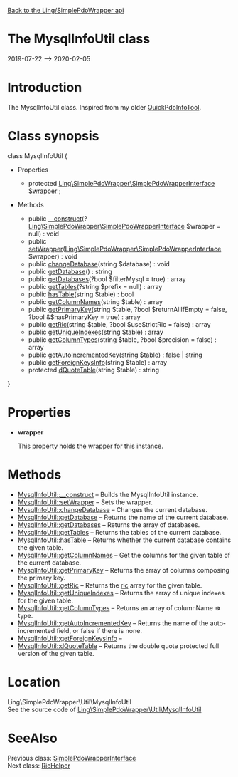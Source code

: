 [Back to the Ling/SimplePdoWrapper api](https://github.com/lingtalfi/SimplePdoWrapper/blob/master/doc/api/Ling/SimplePdoWrapper.md)



The MysqlInfoUtil class
================
2019-07-22 --> 2020-02-05






Introduction
============

The MysqlInfoUtil class.
Inspired from my older [QuickPdoInfoTool](https://github.com/lingtalfi/QuickPdo/blob/master/QuickPdoInfoTool.php).



Class synopsis
==============


class <span class="pl-k">MysqlInfoUtil</span>  {

- Properties
    - protected [Ling\SimplePdoWrapper\SimplePdoWrapperInterface](https://github.com/lingtalfi/SimplePdoWrapper/blob/master/doc/api/Ling/SimplePdoWrapper/SimplePdoWrapperInterface.md) [$wrapper](#property-wrapper) ;

- Methods
    - public [__construct](https://github.com/lingtalfi/SimplePdoWrapper/blob/master/doc/api/Ling/SimplePdoWrapper/Util/MysqlInfoUtil/__construct.md)(?[Ling\SimplePdoWrapper\SimplePdoWrapperInterface](https://github.com/lingtalfi/SimplePdoWrapper/blob/master/doc/api/Ling/SimplePdoWrapper/SimplePdoWrapperInterface.md) $wrapper = null) : void
    - public [setWrapper](https://github.com/lingtalfi/SimplePdoWrapper/blob/master/doc/api/Ling/SimplePdoWrapper/Util/MysqlInfoUtil/setWrapper.md)([Ling\SimplePdoWrapper\SimplePdoWrapperInterface](https://github.com/lingtalfi/SimplePdoWrapper/blob/master/doc/api/Ling/SimplePdoWrapper/SimplePdoWrapperInterface.md) $wrapper) : void
    - public [changeDatabase](https://github.com/lingtalfi/SimplePdoWrapper/blob/master/doc/api/Ling/SimplePdoWrapper/Util/MysqlInfoUtil/changeDatabase.md)(string $database) : void
    - public [getDatabase](https://github.com/lingtalfi/SimplePdoWrapper/blob/master/doc/api/Ling/SimplePdoWrapper/Util/MysqlInfoUtil/getDatabase.md)() : string
    - public [getDatabases](https://github.com/lingtalfi/SimplePdoWrapper/blob/master/doc/api/Ling/SimplePdoWrapper/Util/MysqlInfoUtil/getDatabases.md)(?bool $filterMysql = true) : array
    - public [getTables](https://github.com/lingtalfi/SimplePdoWrapper/blob/master/doc/api/Ling/SimplePdoWrapper/Util/MysqlInfoUtil/getTables.md)(?string $prefix = null) : array
    - public [hasTable](https://github.com/lingtalfi/SimplePdoWrapper/blob/master/doc/api/Ling/SimplePdoWrapper/Util/MysqlInfoUtil/hasTable.md)(string $table) : bool
    - public [getColumnNames](https://github.com/lingtalfi/SimplePdoWrapper/blob/master/doc/api/Ling/SimplePdoWrapper/Util/MysqlInfoUtil/getColumnNames.md)(string $table) : array
    - public [getPrimaryKey](https://github.com/lingtalfi/SimplePdoWrapper/blob/master/doc/api/Ling/SimplePdoWrapper/Util/MysqlInfoUtil/getPrimaryKey.md)(string $table, ?bool $returnAllIfEmpty = false, ?bool &$hasPrimaryKey = true) : array
    - public [getRic](https://github.com/lingtalfi/SimplePdoWrapper/blob/master/doc/api/Ling/SimplePdoWrapper/Util/MysqlInfoUtil/getRic.md)(string $table, ?bool $useStrictRic = false) : array
    - public [getUniqueIndexes](https://github.com/lingtalfi/SimplePdoWrapper/blob/master/doc/api/Ling/SimplePdoWrapper/Util/MysqlInfoUtil/getUniqueIndexes.md)(string $table) : array
    - public [getColumnTypes](https://github.com/lingtalfi/SimplePdoWrapper/blob/master/doc/api/Ling/SimplePdoWrapper/Util/MysqlInfoUtil/getColumnTypes.md)(string $table, ?bool $precision = false) : array
    - public [getAutoIncrementedKey](https://github.com/lingtalfi/SimplePdoWrapper/blob/master/doc/api/Ling/SimplePdoWrapper/Util/MysqlInfoUtil/getAutoIncrementedKey.md)(string $table) : false | string
    - public [getForeignKeysInfo](https://github.com/lingtalfi/SimplePdoWrapper/blob/master/doc/api/Ling/SimplePdoWrapper/Util/MysqlInfoUtil/getForeignKeysInfo.md)(string $table) : array
    - protected [dQuoteTable](https://github.com/lingtalfi/SimplePdoWrapper/blob/master/doc/api/Ling/SimplePdoWrapper/Util/MysqlInfoUtil/dQuoteTable.md)(string $table) : string

}




Properties
=============

- <span id="property-wrapper"><b>wrapper</b></span>

    This property holds the wrapper for this instance.
    
    



Methods
==============

- [MysqlInfoUtil::__construct](https://github.com/lingtalfi/SimplePdoWrapper/blob/master/doc/api/Ling/SimplePdoWrapper/Util/MysqlInfoUtil/__construct.md) &ndash; Builds the MysqlInfoUtil instance.
- [MysqlInfoUtil::setWrapper](https://github.com/lingtalfi/SimplePdoWrapper/blob/master/doc/api/Ling/SimplePdoWrapper/Util/MysqlInfoUtil/setWrapper.md) &ndash; Sets the wrapper.
- [MysqlInfoUtil::changeDatabase](https://github.com/lingtalfi/SimplePdoWrapper/blob/master/doc/api/Ling/SimplePdoWrapper/Util/MysqlInfoUtil/changeDatabase.md) &ndash; Changes the current database.
- [MysqlInfoUtil::getDatabase](https://github.com/lingtalfi/SimplePdoWrapper/blob/master/doc/api/Ling/SimplePdoWrapper/Util/MysqlInfoUtil/getDatabase.md) &ndash; Returns the name of the current database.
- [MysqlInfoUtil::getDatabases](https://github.com/lingtalfi/SimplePdoWrapper/blob/master/doc/api/Ling/SimplePdoWrapper/Util/MysqlInfoUtil/getDatabases.md) &ndash; Returns the array of databases.
- [MysqlInfoUtil::getTables](https://github.com/lingtalfi/SimplePdoWrapper/blob/master/doc/api/Ling/SimplePdoWrapper/Util/MysqlInfoUtil/getTables.md) &ndash; Returns the tables of the current database.
- [MysqlInfoUtil::hasTable](https://github.com/lingtalfi/SimplePdoWrapper/blob/master/doc/api/Ling/SimplePdoWrapper/Util/MysqlInfoUtil/hasTable.md) &ndash; Returns whether the current database contains the given table.
- [MysqlInfoUtil::getColumnNames](https://github.com/lingtalfi/SimplePdoWrapper/blob/master/doc/api/Ling/SimplePdoWrapper/Util/MysqlInfoUtil/getColumnNames.md) &ndash; Get the columns for the given table of the current database.
- [MysqlInfoUtil::getPrimaryKey](https://github.com/lingtalfi/SimplePdoWrapper/blob/master/doc/api/Ling/SimplePdoWrapper/Util/MysqlInfoUtil/getPrimaryKey.md) &ndash; Returns the array of columns composing the primary key.
- [MysqlInfoUtil::getRic](https://github.com/lingtalfi/SimplePdoWrapper/blob/master/doc/api/Ling/SimplePdoWrapper/Util/MysqlInfoUtil/getRic.md) &ndash; Returns the [ric](https://github.com/lingtalfi/NotationFan/blob/master/ric.md) array for the given table.
- [MysqlInfoUtil::getUniqueIndexes](https://github.com/lingtalfi/SimplePdoWrapper/blob/master/doc/api/Ling/SimplePdoWrapper/Util/MysqlInfoUtil/getUniqueIndexes.md) &ndash; Returns the array of unique indexes for the given table.
- [MysqlInfoUtil::getColumnTypes](https://github.com/lingtalfi/SimplePdoWrapper/blob/master/doc/api/Ling/SimplePdoWrapper/Util/MysqlInfoUtil/getColumnTypes.md) &ndash; Returns an array of columnName => type.
- [MysqlInfoUtil::getAutoIncrementedKey](https://github.com/lingtalfi/SimplePdoWrapper/blob/master/doc/api/Ling/SimplePdoWrapper/Util/MysqlInfoUtil/getAutoIncrementedKey.md) &ndash; Returns the name of the auto-incremented field, or false if there is none.
- [MysqlInfoUtil::getForeignKeysInfo](https://github.com/lingtalfi/SimplePdoWrapper/blob/master/doc/api/Ling/SimplePdoWrapper/Util/MysqlInfoUtil/getForeignKeysInfo.md) &ndash; 
- [MysqlInfoUtil::dQuoteTable](https://github.com/lingtalfi/SimplePdoWrapper/blob/master/doc/api/Ling/SimplePdoWrapper/Util/MysqlInfoUtil/dQuoteTable.md) &ndash; Returns the double quote protected full version of the given table.





Location
=============
Ling\SimplePdoWrapper\Util\MysqlInfoUtil<br>
See the source code of [Ling\SimplePdoWrapper\Util\MysqlInfoUtil](https://github.com/lingtalfi/SimplePdoWrapper/blob/master/Util/MysqlInfoUtil.php)



SeeAlso
==============
Previous class: [SimplePdoWrapperInterface](https://github.com/lingtalfi/SimplePdoWrapper/blob/master/doc/api/Ling/SimplePdoWrapper/SimplePdoWrapperInterface.md)<br>Next class: [RicHelper](https://github.com/lingtalfi/SimplePdoWrapper/blob/master/doc/api/Ling/SimplePdoWrapper/Util/RicHelper.md)<br>
